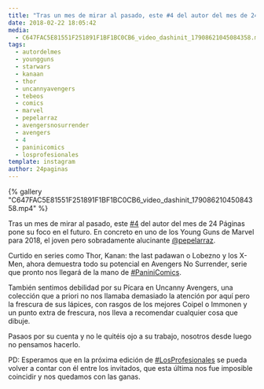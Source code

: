 ```yaml
---
title: "Tras un mes de mirar al pasado, este #4 del autor del mes de 24 Páginas pone su foco en el futuro"
date: 2018-02-22 18:05:42
media: 
  - C647FAC5E81551F251891F1BF1BC0CB6_video_dashinit_17908621045084358.mp4
tags: 
  - autordelmes
  - youngguns
  - starwars
  - kanaan
  - thor
  - uncannyavengers
  - tebeos
  - comics
  - marvel
  - pepelarraz
  - avengersnosurrender
  - avengers
  - 4
  - paninicomics
  - losprofesionales
template: instagram
author: 24paginas
---
```


{% gallery "C647FAC5E81551F251891F1BF1BC0CB6_video_dashinit_17908621045084358.mp4" %}

Tras un mes de mirar al pasado, este [#4](/etiquetas/4) del autor del mes de 24 Páginas pone su foco en el futuro. En concreto en uno de los Young Guns de Marvel para 2018, el joven pero sobradamente alucinante [@pepelarraz](https://instagram.com/pepelarraz).

Curtido en series como Thor, Kanan: the last padawan o Lobezno y los X-Men, ahora demuestra todo su potencial en Avengers No Surrender, serie que pronto nos llegará de la mano de [#PaniniComics](/etiquetas/paninicomics).

También sentimos debilidad por su Pícara en Uncanny Avengers, una colección que a priori no nos llamaba demasiado la atención por aquí pero la frescura de sus lápices, con rasgos de los mejores Coipel o Immonen y un punto extra de frescura, nos lleva a recomendar cualquier cosa que dibuje.

Pasaos por su cuenta y no le quitéis ojo a su trabajo, nosotros desde luego no pensamos hacerlo.

PD: Esperamos que en la próxima edición de [#LosProfesionales](/etiquetas/losprofesionales) se pueda volver a contar con él entre los invitados, que esta última nos fue imposible coincidir y nos quedamos con las ganas.
